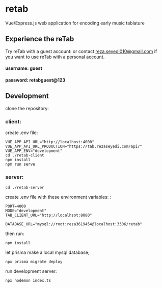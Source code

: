 # retab
Vue/Express.js web application for encoding early music tablature


## Experience the reTab
Try reTab 
 with a guest account:
or contact reza.seyedi010@gmail.com if you want to use reTab with a personal account.

#### username: guest
#### password: retabguest@123


## Development
clone the repository:
### client:
create .env file:

    VUE_APP_API_URL="http://localhost:4000"
    VUE_APP_API_URL_PRODUCTION="https://tab.rezaseyedi.com/api/"
    VUE_APP_ENV="development"
    cd ./retab-client
    npm install 
    npm run serve



### server:
    cd ./retab-server


create .env file with these environment variables: : 

    PORT=4000
    MODE="development"
    TAB_CLIENT_URL="http://localhsot:8080"

    DATABASE_URL="mysql://root:reza3619454@localhost:3306/retab"

then run: 

    npm install
let prisma make a local mysql database;

    npx prisma migrate deploy

run development server:

    npx nodemon index.ts



